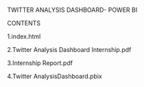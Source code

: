 TWITTER ANALYSIS DASHBOARD- POWER BI

CONTENTS

1.index.html

2.Twitter Analysis Dashboard Internship.pdf

3.Internship Report.pdf

4.Twitter AnalysisDashboard.pbix
